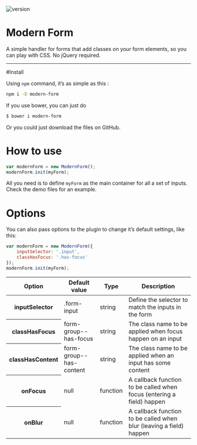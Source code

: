 ![version](https://img.shields.io/badge/version-1.1.2-orange.svg?style=flat-square)

# Modern Form

A simple handler for forms that add classes on your form elements, so you can play with CSS. No jQuery required.

---

#Install

Using `npm` command, it’s as simple as this :
```bash
npm i -D modern-form
```

If you use bower, you can just do

```bash
$ bower i modern-form
```

Or you could just download the files on GitHub.

# How to use

```javascript
var modernForm = new ModernForm();
modernForm.init(myForm);
```

All you need is to define `myForm` as the main container for all a set of inputs. Check the demo files for an example.

# Options

You can also pass options to the plugin to change it’s default settings, like this:

```javascript
var modernForm = new ModernForm({
	inputSelector: '.input',
	classHasFocus: '.has-focus'
});
modernForm.init(myForm);
```

<table>
	<thead>
		<tr>
			<th>Option</th>
			<th>Default value</th>
			<th>Type</th>
			<th>Description</th>
		</tr>
	</thead>
	<tbody>
		<tr>
			<th>inputSelector</th>
			<td>.form-input</td>
			<td>string</td>
			<td>Define the selector to match the inputs in the form</td>
		</tr>
		<tr>
			<th>classHasFocus</th>
			<td>form-group--has-focus</td>
			<td>string</td>
			<td>The class name to be applied when focus happen on an input</td>
		</tr>
		<tr>
			<th>classHasContent</th>
			<td>form-group--has-content</td>
			<td>string</td>
			<td>The class name to be applied when an input has some content</td>
		</tr>
		<tr>
			<th>onFocus</th>
			<td>null</td>
			<td>function</td>
			<td>A callback function to be called when focus (entering a field) happen</td>
		</tr>
		<tr>
			<th>onBlur</th>
			<td>null</td>
			<td>function</td>
			<td>A callback function to be called when blur (leaving a field) happen</td>
		</tr>
	</tbody>
</table>

